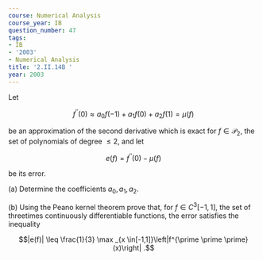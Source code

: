 ```yaml
---
course: Numerical Analysis
course_year: IB
question_number: 47
tags:
- IB
- '2003'
- Numerical Analysis
title: '2.II.14B '
year: 2003
---
```



Let

$$f^{\prime \prime}(0) \approx a_{0} f(-1)+a_{1} f(0)+a_{2} f(1)=\mu(f)$$

be an approximation of the second derivative which is exact for $f \in \mathcal{P}_{2}$, the set of polynomials of degree $\leq 2$, and let

$$e(f)=f^{\prime \prime}(0)-\mu(f)$$

be its error.

(a) Determine the coefficients $a_{0}, a_{1}, a_{2}$.

(b) Using the Peano kernel theorem prove that, for $f \in C^{3}[-1,1]$, the set of threetimes continuously differentiable functions, the error satisfies the inequality

$$|e(f)| \leq \frac{1}{3} \max _{x \in[-1,1]}\left|f^{\prime \prime \prime}(x)\right| .$$